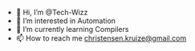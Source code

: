 - 👋 Hi, I’m @Tech-Wizz
- 👀 I’m interested in Automation
- 🌱 I’m currently learning Compilers
- 📫 How to reach me christensen.kruize@gmail.com

<!---
Tech-Wizz/Tech-Wizz is a ✨ special ✨ repository because its `README.md` (this file) appears on your GitHub profile.
You can click the Preview link to take a look at your changes.
--->
